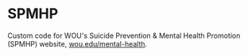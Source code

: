 # SPMHP
Custom code for WOU's Suicide Prevention &amp; Mental Health Promotion (SPMHP) website, [wou.edu/mental-health](https://wou.edu/mental-health).
